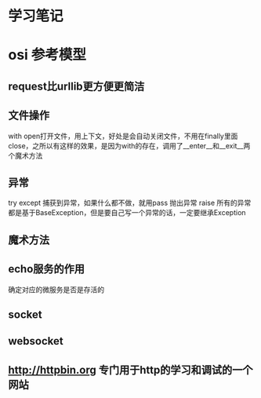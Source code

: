 # 学习笔记
# osi 参考模型
## request比urllib更方便更简洁
## 文件操作
with open打开文件，用上下文，好处是会自动关闭文件，不用在finally里面close，之所以有这样的效果，是因为with的存在，调用了__enter__和__exit__两个魔术方法
## 异常
try except
捕获到异常，如果什么都不做，就用pass
抛出异常 raise 
所有的异常都是基于BaseException，但是要自己写一个异常的话，一定要继承Exception
## 魔术方法
## echo服务的作用
确定对应的微服务是否是存活的
## socket
## websocket

## http://httpbin.org 专门用于http的学习和调试的一个网站

